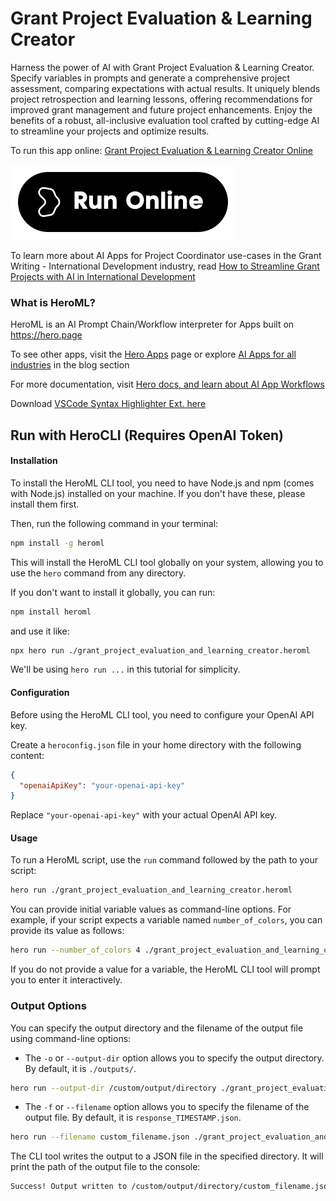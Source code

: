 # Grant Project Evaluation & Learning Creator

Harness the power of AI with Grant Project Evaluation & Learning Creator. Specify variables in prompts and generate a comprehensive project assessment, comparing expectations with actual results. It uniquely blends project retrospection and learning lessons, offering recommendations for improved grant management and future project enhancements. Enjoy the benefits of a robust, all-inclusive evaluation tool crafted by cutting-edge AI to streamline your projects and optimize results.

To run this app online: [Grant Project Evaluation & Learning Creator Online](https://hero.page/app/grant-project-evaluation-and-learning-creator-ai-powered-comprehensive-grant-evaluation/aSBDTrRxcu4FACrfb4EH)

[![Run Grant Project Evaluation & Learning Creator Online](/assets/run.svg)](https://hero.page/app/grant-project-evaluation-and-learning-creator-ai-powered-comprehensive-grant-evaluation/aSBDTrRxcu4FACrfb4EH)

To learn more about AI Apps for Project Coordinator use-cases in the Grant Writing - International Development industry, read [How to Streamline Grant Projects with AI in International Development](https://hero.page/blog/ai/grant-writing-international-development/how-to-streamline-grant-projects-with-ai-in-international-development/170922)

### What is HeroML?
HeroML is an AI Prompt Chain/Workflow interpreter for Apps built on https://hero.page 

To see other apps, visit the [Hero Apps](https://hero.page/apps) page or explore [AI Apps for all industries](https://hero.page/blog) in the blog section

For more documentation, visit [Hero docs, and learn about AI App Workflows](https://hero.page/tutorials/introduction-to-heroml)

Download [VSCode Syntax Highlighter Ext. here](https://marketplace.visualstudio.com/items?itemName=hero-page.heroml)

## Run with HeroCLI (Requires OpenAI Token)

#### Installation

To install the HeroML CLI tool, you need to have Node.js and npm (comes with Node.js) installed on your machine. If you don't have these, please install them first. 

Then, run the following command in your terminal:

```bash
npm install -g heroml
```

This will install the HeroML CLI tool globally on your system, allowing you to use the `hero` command from any directory.

If you don't want to install it globally, you can run:

```bash
npm install heroml
```

and use it like:

```bash
npx hero run ./grant_project_evaluation_and_learning_creator.heroml
```

We'll be using `hero run ...` in this tutorial for simplicity.

#### Configuration

Before using the HeroML CLI tool, you need to configure your OpenAI API key. 

Create a `heroconfig.json` file in your home directory with the following content:

```json
{
  "openaiApiKey": "your-openai-api-key"
}
```

Replace `"your-openai-api-key"` with your actual OpenAI API key.

#### Usage

To run a HeroML script, use the `run` command followed by the path to your script:

```bash
hero run ./grant_project_evaluation_and_learning_creator.heroml
```

You can provide initial variable values as command-line options. For example, if your script expects a variable named `number_of_colors`, you can provide its value as follows:

```bash
hero run --number_of_colors 4 ./grant_project_evaluation_and_learning_creator.heroml
```

If you do not provide a value for a variable, the HeroML CLI tool will prompt you to enter it interactively.

### Output Options

You can specify the output directory and the filename of the output file using command-line options:

- The `-o` or `--output-dir` option allows you to specify the output directory. By default, it is `./outputs/`.

```bash
hero run --output-dir /custom/output/directory ./grant_project_evaluation_and_learning_creator.heroml
```

- The `-f` or `--filename` option allows you to specify the filename of the output file. By default, it is `response_TIMESTAMP.json`.

```bash
hero run --filename custom_filename.json ./grant_project_evaluation_and_learning_creator.heroml
```

The CLI tool writes the output to a JSON file in the specified directory. It will print the path of the output file to the console:

```bash
Success! Output written to /custom/output/directory/custom_filename.json
```

